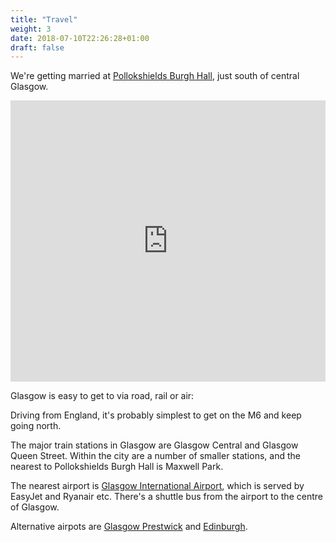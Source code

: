 ```yaml
---
title: "Travel"
weight: 3
date: 2018-07-10T22:26:28+01:00
draft: false
---
```


We're getting married at [Pollokshields Burgh Hall](http://www.pollokshieldsburghhall.com), just south of central Glasgow.

<p><iframe src="https://www.google.com/maps/embed?pb=!1m18!1m12!1m3!1d71620.09775100349!2d-4.3163397580773255!3d55.87779329556793!2m3!1f0!2f0!3f0!3m2!1i1024!2i768!4f13.1!3m3!1m2!1s0x4888465d8d255d3d%3A0x6c1f47772c3d676f!2sPollokshields+Burgh+Hall!5e0!3m2!1sen!2suk!4v1526318891896" width="100%" height="450" frameborder="0" style="border:0" allowfullscreen></iframe></p>

Glasgow is easy to get to via road, rail or air:

Driving from England, it's probably simplest to get on the M6 and keep going north.

The major train stations in Glasgow are Glasgow Central and Glasgow Queen Street. Within the city are a number of smaller stations, and the nearest to Pollokshields Burgh Hall is Maxwell Park.

The nearest airport is [Glasgow International Airport](https://www.glasgowairport.com), which is served by EasyJet and Ryanair etc. There's a shuttle bus from the airport to the centre of Glasgow.

Alternative airpots are [Glasgow Prestwick](https://www.glasgowprestwick.com) and [Edinburgh](https://www.edinburghairport.com).

